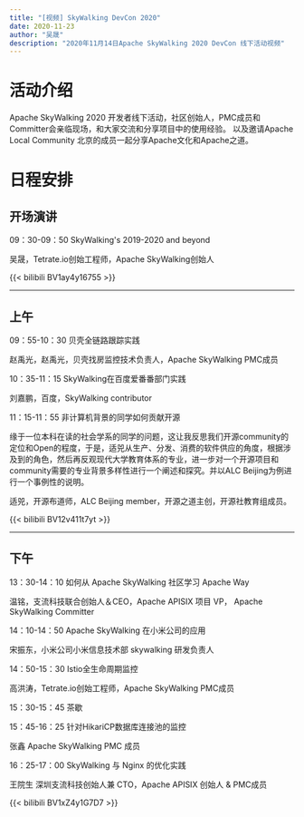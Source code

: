```yaml
---
title: "[视频] SkyWalking DevCon 2020"
date: 2020-11-23
author: "吴晟"
description: "2020年11月14日Apache SkyWalking 2020 DevCon 线下活动视频"
---
```


# 活动介绍
Apache SkyWalking 2020 开发者线下活动，社区创始人，PMC成员和Committer会亲临现场，和大家交流和分享项目中的使用经验。
以及邀请Apache Local Community 北京的成员一起分享Apache文化和Apache之道。

# 日程安排
## 开场演讲
09：30-09：50   SkyWalking's 2019-2020 and beyond

吴晟，Tetrate.io创始工程师，Apache SkyWalking创始人

{{< bilibili BV1ay4y16755 >}}

___

## 上午

09：55-10：30   贝壳全链路跟踪实践

赵禹光，赵禹光，贝壳找房监控技术负责人，Apache SkyWalking PMC成员


10：35-11：15   SkyWalking在百度爱番番部门实践

刘嘉鹏，百度，SkyWalking contributor


11：15-11：55   非计算机背景的同学如何贡献开源

缘于一位本科在读的社会学系的同学的问题，这让我反思我们开源community的定位和Open的程度，于是，适兕从生产、分发、消费的软件供应的角度，根据涉及到的角色，然后再反观现代大学教育体系的专业，进一步对一个开源项目和community需要的专业背景多样性进行一个阐述和探究。并以ALC Beijing为例进行一个事例性的说明。

适兕，开源布道师，ALC Beijing member，开源之道主创，开源社教育组成员。


{{< bilibili BV12v411t7yt >}}
___
## 下午

13：30-14：10   如何从 Apache SkyWalking 社区学习 Apache Way

温铭，支流科技联合创始人＆CEO，Apache APISIX 项目 VP， Apache SkyWalking Committer



14：10-14：50   Apache SkyWalking 在小米公司的应用

宋振东，小米公司小米信息技术部 skywalking 研发负责人



14：50-15：30   Istio全生命周期监控 

高洪涛，Tetrate.io创始工程师，Apache SkyWalking PMC成员


15：30-15：45   茶歇


15：45-16：25  针对HikariCP数据库连接池的监控

张鑫 Apache SkyWalking PMC 成员


16：25-17：00   SkyWalking 与 Nginx 的优化实践

王院生 深圳支流科技创始人兼 CTO，Apache APISIX 创始人 & PMC成员

{{< bilibili BV1xZ4y1G7D7 >}}